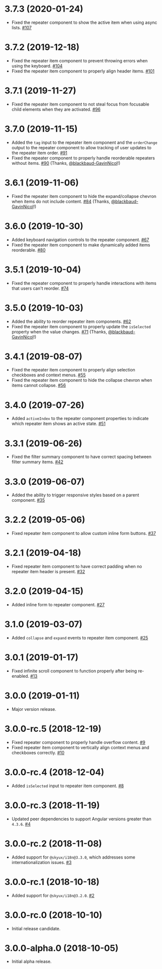 # 3.7.3 (2020-01-24)

- Fixed the repeater component to show the active item when using async lists. [#107](https://github.com/blackbaud/skyux-lists/pull/107)

# 3.7.2 (2019-12-18)

- Fixed the repeater item component to prevent throwing errors when using the keyboard. [#104](https://github.com/blackbaud/skyux-lists/pull/104)
- Fixed the repeater item component to properly align header items. [#101](https://github.com/blackbaud/skyux-lists/pull/101)

# 3.7.1 (2019-11-27)

- Fixed the repeater item component to not steal focus from focusable child elements when they are activated. [#96](https://github.com/blackbaud/skyux-lists/pull/96)

# 3.7.0 (2019-11-15)

- Added the `tag` input to the repeater item component and the `orderChange` output to the repeater component to allow tracking of user updates to the repeater item order. [#91](https://github.com/blackbaud/skyux-lists/pull/91)
- Fixed the repeater component to properly handle reorderable repeaters without items. [#90](https://github.com/blackbaud/skyux-lists/pull/90) (Thanks, [@blackbaud-GavinNicol](https://github.com/blackbaud-GavinNicol)!)

# 3.6.1 (2019-11-06)

- Fixed the repeater item component to hide the expand/collapse chevron when items do not include content. [#84](https://github.com/blackbaud/skyux-lists/pull/84) (Thanks, [@blackbaud-GavinNicol](https://github.com/blackbaud-GavinNicol)!)

# 3.6.0 (2019-10-30)

- Added keyboard navigation controls to the repeater component. [#67](https://github.com/blackbaud/skyux-lists/pull/67)
- Fixed the repeater item component to make dynamically added items reorderable. [#80](https://github.com/blackbaud/skyux-lists/pull/80)

# 3.5.1 (2019-10-04)

- Fixed the repeater component to properly handle interactions with items that users can't reorder. [#74](https://github.com/blackbaud/skyux-lists/pull/74)

# 3.5.0 (2019-10-03)

- Added the ability to reorder repeater item components. [#62](https://github.com/blackbaud/skyux-lists/pull/62)
- Fixed the repeater item component to properly update the `isSelected` property when the value changes. [#71](https://github.com/blackbaud/skyux-lists/pull/71) (Thanks, [@blackbaud-GavinNicol](https://github.com/blackbaud-GavinNicol)!)

# 3.4.1 (2019-08-07)

- Fixed the repeater item component to properly align selection checkboxes and context menus. [#55](https://github.com/blackbaud/skyux-lists/pull/55)
- Fixed the repeater item component to hide the collapse chevron when items cannot collapse. [#56](https://github.com/blackbaud/skyux-lists/pull/56)

# 3.4.0 (2019-07-26)

- Added `activeIndex` to the repeater component properties to indicate which repeater item shows an active state. [#51](https://github.com/blackbaud/skyux-lists/pull/51)

# 3.3.1 (2019-06-26)

- Fixed the filter summary component to have correct spacing between filter summary items. [#42](https://github.com/blackbaud/skyux-lists/pull/42)

# 3.3.0 (2019-06-07)

- Added the ability to trigger responsive styles based on a parent component. [#35](https://github.com/blackbaud/skyux-lists/pull/35)

# 3.2.2 (2019-05-06)

- Fixed repeater item component to allow custom inline form buttons. [#37](https://github.com/blackbaud/skyux-lists/pull/37)

# 3.2.1 (2019-04-18)

- Fixed repeater item component to have correct padding when no repeater item header is present. [#32](https://github.com/blackbaud/skyux-lists/pull/32)

# 3.2.0 (2019-04-15)

- Added inline form to repeater component. [#27](https://github.com/blackbaud/skyux-lists/pull/27)

# 3.1.0 (2019-03-07)

- Added `collapse` and `expand` events to repeater item component. [#25](https://github.com/blackbaud/skyux-lists/pull/25)

# 3.0.1 (2019-01-17)

- Fixed infinite scroll component to function properly after being re-enabled. [#13](https://github.com/blackbaud/skyux-lists/pull/13)

# 3.0.0 (2019-01-11)

- Major version release.

# 3.0.0-rc.5 (2018-12-19)

- Fixed repeater component to properly handle overflow content. [#9](https://github.com/blackbaud/skyux-lists/pull/9)
- Fixed repeater item component to vertically align context menus and checkboxes correctly. [#10](https://github.com/blackbaud/skyux-lists/pull/10)

# 3.0.0-rc.4 (2018-12-04)

- Added `isSelected` input to repeater item component. [#8](https://github.com/blackbaud/skyux-lists/pull/8)

# 3.0.0-rc.3 (2018-11-19)

- Updated peer dependencies to support Angular versions greater than `4.3.6`. [#4](https://github.com/blackbaud/skyux-lists/pull/4)

# 3.0.0-rc.2 (2018-11-08)

- Added support for `@skyux/i18n@3.3.0`, which addresses some internationalization issues. [#3](https://github.com/blackbaud/skyux-lists/pull/3)

# 3.0.0-rc.1 (2018-10-18)

- Added support for `@skyux/i18n@3.2.0`. [#2](https://github.com/blackbaud/skyux-lists/pull/2)

# 3.0.0-rc.0 (2018-10-10)

- Initial release candidate.

# 3.0.0-alpha.0 (2018-10-05)

- Initial alpha release.

